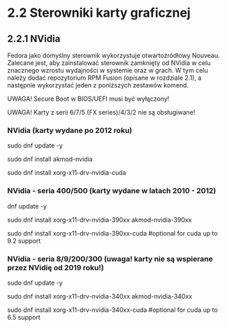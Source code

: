 # 2.2 Sterowniki karty graficznej

## 2.2.1 NVidia
Fedora jako domyślny sterownik wykorzystuje otwartoźródłowy Nouveau. Zalecane jest, aby zainstalować sterownik zamknięty od NVidia w celu znacznego wzrostu wydajności w systemie oraz w grach.
W tym celu należy dodać repozytorium RPM Fusion (opisane w rozdziale 2.1), a następnie wykorzystać jeden z poniższych zestawów komend.

UWAGA!
Secure Boot w BIOS/UEFI musi być wyłączony!

UWAGA!
Karty z serii 6/7/5 (FX series)/4/3/2 nie są obsługiwane!

### NVidia (karty wydane po 2012 roku)
sudo dnf update -y

sudo dnf install akmod-nvidia

sudo dnf install xorg-x11-drv-nvidia-cuda

### NVidia - seria 400/500 (karty wydane w latach 2010 - 2012)
dnf update -y

sudo dnf install xorg-x11-drv-nvidia-390xx akmod-nvidia-390xx

sudo dnf install xorg-x11-drv-nvidia-390xx-cuda #optional for cuda up to 9.2 support

### NVidia - seria 8/9/200/300 (uwaga! karty nie są wspierane przez NVidię od 2019 roku!)
sudo dnf update -y

sudo dnf install xorg-x11-drv-nvidia-340xx akmod-nvidia-340xx

sudo dnf install xorg-x11-drv-nvidia-340xx-cuda #optional for cuda up to 6.5 support
